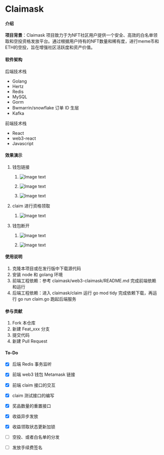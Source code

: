 # Claimask

#### 介绍

**项目背景**：Claimask 项目致力于为NFT社区用户提供一个安全、高效的白名单领取和空投资格发放平台。通过根据用户持有的NFT数量和稀有度，进行meme币和ETH的空投，旨在增强社区活跃度和资产价值。

#### 软件架构

后端技术栈

- Golang
- Hertz
- Redis
- MySQL
- Gorm
- Bwmarrin/snowflake 订单 ID 生层
- Kafka

前端技术栈

- React
- web3-react
- Javascript

#### 效果演示

1. 钱包链接

   1. ![Image text](https://github.com/Orlandoo24/claimask/doc/img/image-20240321220345790.png)

   2. ![Image text](https://github.com/Orlandoo24/claimask/doc/img/image-20240321220430461.png)

   3. ![Image text](https://github.com/Orlandoo24/claimask/doc/img/image-20240321220523373.png) 

2. claim 进行资格领取

   1. ![Image text](https://github.com/Orlandoo24/claimask/doc/img/image-20240321220621749.png)

3. 钱包断开

   1. ![Image text](https://github.com/Orlandoo24/claimask/doc/img/image-20240321220644503.png)

   2. ![Image text](https://github.com/Orlandoo24/claimask/doc/img/image-20240321220723172.png)

      

   

   



#### 使用说明

1.  克隆本项目或在发行版中下载源代码
2.  安装 node 和 golang 环境
3.  前端工程依赖：参考 claimask/web3-claimask/README.md 完成前端依赖和运行 
4.  后端工程依赖：进入 claimask/claim 运行 go mod tidy 完成依赖下载，再运行 go run claim.go 跑起后端服务


#### 参与贡献

1.  Fork 本仓库
2.  新建 Feat_xxx 分支
3.  提交代码
4.  新建 Pull Request

#### To-Do

- [x] 后端 Redis 事务监听

- [x] 前端 web3 钱包 Metamask 链接

- [x] 前端 claim 接口的交互

- [x] claim 测试接口的编写

- [x] 奖品数量的重置接口

- [x] 收益异步发放

- [x] 收益领取状态更新加锁

- [ ] 空投、或者白名单的分发

- [ ] 发放手续费签名

  
